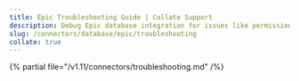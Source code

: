 ```yaml
---
title: Epic Troubleshooting Guide | Collate Support
description: Debug Epic database integration for issues like permission errors, partition key mismatches, or ingestion slowdowns.
slug: /connectors/database/epic/troubleshooting
collate: true
---
```


{% partial file="/v1.11/connectors/troubleshooting.md" /%}
